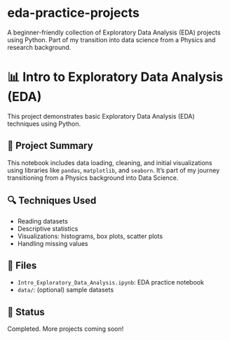 # eda-practice-projects
A beginner-friendly collection of Exploratory Data Analysis (EDA) projects using Python. Part of my transition into data science from a Physics and research background.

# 📊 Intro to Exploratory Data Analysis (EDA)

This project demonstrates basic Exploratory Data Analysis (EDA) techniques using Python.

## 🧪 Project Summary
This notebook includes data loading, cleaning, and initial visualizations using libraries like `pandas`, `matplotlib`, and `seaborn`. It’s part of my journey transitioning from a Physics background into Data Science.

## 🔍 Techniques Used
- Reading datasets
- Descriptive statistics
- Visualizations: histograms, box plots, scatter plots
- Handling missing values

## 📁 Files
- `Intro_Exploratory_Data_Analysis.ipynb`: EDA practice notebook
- `data/`: (optional) sample datasets

## 🚧 Status
Completed. More projects coming soon!
